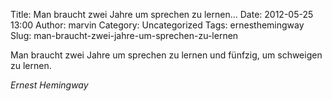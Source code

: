 Title: Man braucht zwei Jahre um sprechen zu lernen...
Date: 2012-05-25 13:00
Author: marvin
Category: Uncategorized
Tags: ernesthemingway
Slug: man-braucht-zwei-jahre-um-sprechen-zu-lernen

Man braucht zwei Jahre um sprechen zu lernen und fünfzig, um schweigen
zu lernen.

<cite>Ernest Hemingway</cite>

